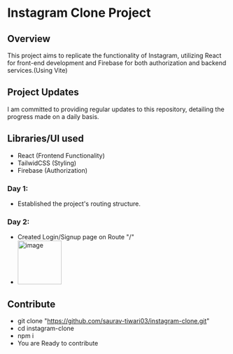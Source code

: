 # Instagram Clone Project

## Overview
This project aims to replicate the functionality of Instagram, utilizing React for front-end development and Firebase for both authorization and backend services.(Using Vite)

## Project Updates
I am committed to providing regular updates to this repository, detailing the progress made on a daily basis.

## Libraries/UI used
  - React (Frontend Functionality)
  - TailwidCSS (Styling)
  - Firebase (Authorization)

### Day 1:
 - Established the project's routing structure.
  
### Day 2:
  - Created Login/Signup page on Route "/"
  - <img width="100" alt="image" src="https://github.com/saurav-tiwari03/instagram-clone/assets/116860218/f7e0b9a5-9372-469f-a4f4-cdf9011ec46e">



## Contribute 
  - git clone "https://github.com/saurav-tiwari03/instagram-clone.git"
  - cd instagram-clone
  - npm i
  - You are Ready to contribute
